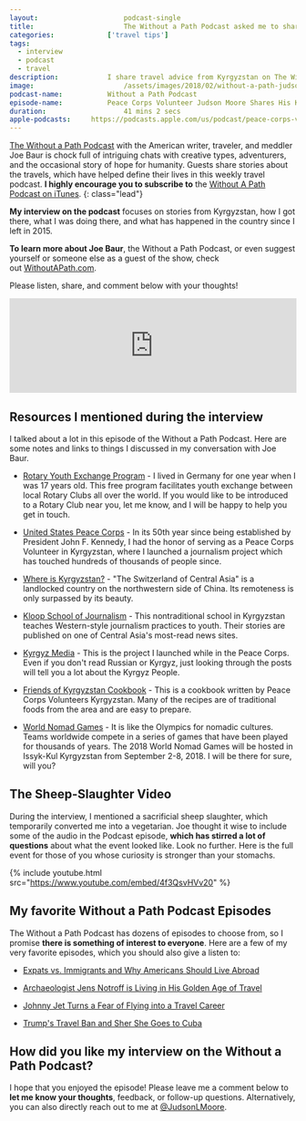```yaml
---
layout:						podcast-single
title:						The Without a Path Podcast asked me to share travel advice in Kyrgyzstan
categories:				['travel tips']
tags:
  - interview
  - podcast
  - travel
description:			I share travel advice from Kyrgyzstan on The Without a Path Podcast with American writer, traveler, and meddler Joe Baur. We discuss travel, tourism, humanitarianism, and a sheep slaughter.
image:						/assets/images/2018/02/without-a-path-judson-in-kyrgyzstan.jpg
podcast-name:			Without a Path Podcast
episode-name:			Peace Corps Volunteer Judson Moore Shares His Kyrgyzstan Travel Tips
duration:					41 mins 2 secs
apple-podcasts:		https://podcasts.apple.com/us/podcast/peace-corps-volunteer-judson-moore-shares-his-kyrgyzstan/id1037475413?i=1000401586317
---
```


[The Without a Path Podcast](https://withoutapath.com/) with the American writer, traveler, and meddler Joe Baur is chock full of intriguing chats with creative types, adventurers, and the occasional story of hope for humanity. Guests share stories about the travels, which have helped define their lives in this weekly travel podcast. **I highly encourage you to subscribe to** the [Without A Path Podcast on iTunes](https://podcasts.apple.com/us/podcast/without-a-path/id1037475413?l=es&mt=2).
{: class="lead"}

**My interview on the podcast** focuses on stories from Kyrgyzstan, how I got there, what I was doing there, and what has happened in the country since I left in 2015.

**To learn more about Joe Baur**, the Without a Path Podcast, or even suggest yourself or someone else as a guest of the show, check out [WithoutAPath.com](https://withoutapath.com).

Please listen, share, and comment below with your thoughts!

<iframe width="100%" height="166" scrolling="no" frameborder="no" src="https://w.soundcloud.com/player/?url=https%3A//api.soundcloud.com/tracks/395218398&amp;auto_play=true&amp;color=255b87"></iframe>

## Resources I mentioned during the interview

I talked about a lot in this episode of the Without a Path Podcast. Here are some notes and links to things I discussed in my conversation with Joe Baur.

- [Rotary Youth Exchange Program](https://www.rotary.org/en/our-programs/youth-exchanges) - I lived in Germany for one year when I was 17 years old. This free program facilitates youth exchange between local Rotary Clubs all over the world. If you would like to be introduced to a Rotary Club near you, let me know, and I will be happy to help you get in touch.

- [United States Peace Corps](https://www.peacecorps.gov/volunteer/is-peace-corps-right-for-me/) - In its 50th year since being established by President John F. Kennedy, I had the honor of serving as a Peace Corps Volunteer in Kyrgyzstan, where I launched a journalism project which has touched hundreds of thousands of people since.

- [Where is Kyrgyzstan?](https://en.wikipedia.org/wiki/Kyrgyzstan) - "The Switzerland of Central Asia" is a landlocked country on the northwestern side of China. Its remoteness is only surpassed by its beauty.

- [Kloop School of Journalism](https://kloop.kg/) - This nontraditional school in Kyrgyzstan teaches Western-style journalism practices to youth. Their stories are published on one of Central Asia's most-read news sites.

- [Kyrgyz Media](https://kyrgyzmedia.kg/) - This is the project I launched while in the Peace Corps. Even if you don't read Russian or Kyrgyz, just looking through the posts will tell you a lot about the Kyrgyz People.

- [Friends of Kyrgyzstan Cookbook](https://www.friendsofkyrgyzstan.com/cookbook/) - This is a cookbook written by Peace Corps Volunteers Kyrgyzstan. Many of the recipes are of traditional foods from the area and are easy to prepare.

- [World Nomad Games](https://worldnomadgames.com/en/) - It is like the Olympics for nomadic cultures. Teams worldwide compete in a series of games that have been played for thousands of years. The 2018 World Nomad Games will be hosted in Issyk-Kul Kyrgyzstan from September 2-8, 2018. I will be there for sure, will you?

## The Sheep-Slaughter Video

During the interview, I mentioned a sacrificial sheep slaughter, which temporarily converted me into a vegetarian. Joe thought it wise to include some of the audio in the Podcast episode, **which has stirred a lot of questions** about what the event looked like. Look no further. Here is the full event for those of you whose curiosity is stronger than your stomachs.



{% include youtube.html src="https://www.youtube.com/embed/4f3QsvHVv20" %}

## My favorite Without a Path Podcast Episodes

The Without a Path Podcast has dozens of episodes to choose from, so I promise **there is something of interest to everyone**. Here are a few of my very favorite episodes, which you should also give a listen to:

- [Expats vs. Immigrants and Why Americans Should Live Abroad](https://withoutapath.com/expats-immigrants-live-abroad/)

- [Archaeologist Jens Notroff is Living in His Golden Age of Travel](https://withoutapath.com/archaeologist-jens-notroff/)

- [Johnny Jet Turns a Fear of Flying into a Travel Career](https://withoutapath.com/johnny-jet-podcast/)

- [Trump's Travel Ban and Sher She Goes to Cuba](https://withoutapath.com/trump-travel-ban-sher-she-goes-cuba/)

## How did you like my interview on the Without a Path Podcast?

I hope that you enjoyed the episode! Please leave me a comment below to **let me know your thoughts**, feedback, or follow-up questions. Alternatively, you can also directly reach out to me at [@JudsonLMoore](https://twitter.com/judsonlmoore).
